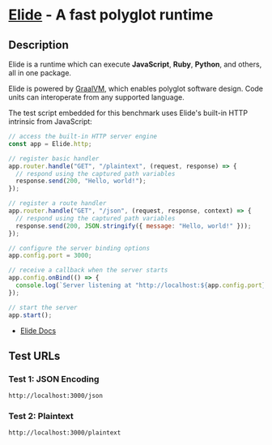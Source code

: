 # [Elide](https://github.com/elide-dev/elide) - A fast polyglot runtime

## Description

Elide is a runtime which can execute **JavaScript**, **Ruby**, **Python**, and others, all in one package.

Elide is powered by [GraalVM](https://graalvm.org), which enables polyglot software design. Code units can interoperate from any supported language.

The test script embedded for this benchmark uses Elide's built-in HTTP intrinsic from JavaScript:

```javascript
// access the built-in HTTP server engine
const app = Elide.http;

// register basic handler
app.router.handle("GET", "/plaintext", (request, response) => {
  // respond using the captured path variables
  response.send(200, "Hello, world!");
});

// register a route handler
app.router.handle("GET", "/json", (request, response, context) => {
  // respond using the captured path variables
  response.send(200, JSON.stringify({ message: "Hello, world!" }));
});

// configure the server binding options
app.config.port = 3000;

// receive a callback when the server starts
app.config.onBind(() => {
  console.log(`Server listening at "http://localhost:${app.config.port}"! 🚀`);
});

// start the server
app.start();
```

- [Elide Docs](https://docs.elide.dev)

## Test URLs

### Test 1: JSON Encoding

    http://localhost:3000/json

### Test 2: Plaintext

    http://localhost:3000/plaintext
